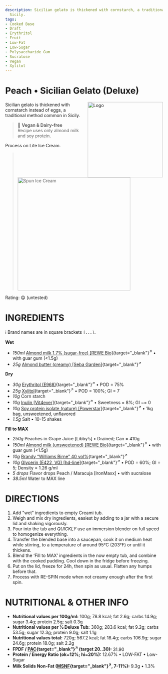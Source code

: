```yaml
---
description: Sicilian gelato is thickened with cornstarch, a traditional method in
  Sicily.
tags:
- Cooked Base
- Draft
- Erythritol
- Fruit
- Low-Fat
- Low-Sugar
- Polysaccharide Gum
- Sucralose
- Vegan
- Xylitol
---
```

# Peach • Sicilian Gelato (Deluxe)
<img style="float: right; margin-left: 1.5em;" width=240 alt="Logo" src="logo-peach-gelato.png" />

Sicilian gelato is thickened with cornstarch instead of eggs, a traditional method common in Sicily.

> 🌿 **Vegan & Dairy-free**<br />Recipe uses only almond milk and soy protein.

Process on Lite Ice Cream.

> <img width=360 alt="Spun Ice Cream" src="" class="zoomable" />

Rating: 😋 (untested)

# INGREDIENTS

ℹ️ Brand names are in square brackets `[...]`.

**Wet**

  - _150ml_ [Almond milk 1.7% (sugar-free) \[REWE Bio\]](/ice-creamery/info/ingredients/#almond-milk-butter){target="_blank"}<sup>↗</sup> • with guar gum (<1.5g)
  - _25g_ [Almond butter (creamy) \[Seba Garden\]](/ice-creamery/info/ingredients/#almond-milk-butter){target="_blank"}<sup>↗</sup>

**Dry**

  - _30g_ [Erythritol (E968)](/ice-creamery/info/ingredients/#erythritol-e968){target="_blank"}<sup>↗</sup> • POD = 75%
  - _25g_ [Xylitol](/ice-creamery/info/ingredients/#xylitol-e967){target="_blank"}<sup>↗</sup> • POD = 100%; GI = 7
  - _10g_ Corn starch
  - _10g_ [Inulin \[Vit4ever\]](/ice-creamery/info/ingredients/#inulin){target="_blank"}<sup>↗</sup> • Sweetness = 8%; GI ~= 0
  - _10g_ [Soy protein isolate (nature) \[Powerstar\]](/ice-creamery/info/ingredients/#soy-protein-isolate){target="_blank"}<sup>↗</sup> • 1kg bag, unsweetened, unflavored
  - _1.5g_ Salt • 10-15 shakes

**Fill to MAX**

  - _250g_ Peaches in Grape Juice [Libby’s] • Drained; Can = 410g
  - _150ml_ [Almond milk (unsweetened) \[REWE Bio\]](/ice-creamery/info/ingredients/#almond-milk-butter){target="_blank"}<sup>↗</sup> • with guar gum (<1.5g)
  - _10g_ [Brandy “Williams Birne” 40 vol%](/ice-creamery/info/ingredients/#alcohol-ethanol){target="_blank"}<sup>↗</sup>
  - _10g_ [Glycerin (E422, VG) \[hd-line\]](/ice-creamery/info/ingredients/#vegetable-glycerin-glycerol-vg-e422){target="_blank"}<sup>↗</sup> • POD = 60%; GI = 5; Density = 1.26 g/ml
  - _5 drops_ Flavor drops Peach / Maracuja [IronMaxx] • with sucralose
  - _38.5ml_ Water to MAX line

# DIRECTIONS

 1. Add "wet" ingredients to empty Creami tub.
 1. Weigh and mix dry ingredients, easiest by adding to a jar with a secure lid and shaking vigorously.
 1. Pour into the tub and *QUICKLY* use an immersion blender on full speed to homogenize everything.
 1. Transfer the blended base into a saucepan, cook it on medium heat while stirring, to a temperature of around 95°C (203°F) or until it thickens.
 1. Blend the ‘Fill to MAX’ ingredients in the now empty tub, and combine with the cooked pudding. Cool down in the fridge before freezing.
 1. Put on the lid, freeze for 24h, then spin as usual. Flatten any humps before that.
 1. Process with RE-SPIN mode when not creamy enough after the first spin.

# NUTRITIONAL & OTHER INFO
- **Nutritional values per 100g/ml:** 100g; 78.8 kcal; fat 2.6g; carbs 14.9g; sugar 3.4g; protein 2.5g; salt 0.3g
- **Nutritional values per ½ Deluxe Tub:** 360g; 283.6 kcal; fat 9.2g; carbs 53.5g; sugar 12.3g; protein 9.0g; salt 1.1g
- **Nutritional values total:** 720g; 567.2 kcal; fat 18.4g; carbs 106.9g; sugar 24.6g; protein 18.0g; salt 2.2g
- **FPDF / [PAC](/ice-creamery/info/glossary/#potere-anti-congelante-pac){target="_blank"}<sup>↗</sup> (target 20..30):** 31.90
- **Protein / Energy Ratio (ok=12%; hi=20%):** 12.67% • LOW-FAT • Low-Sugar
- **Milk Solids Non-Fat ([MSNF](/ice-creamery/info/glossary/#milk-solids-not-fat-msnf){target="_blank"}<sup>↗</sup>, 7-11%):** 9.3g • 1.3%
